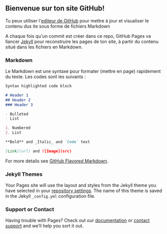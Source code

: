 ## Bienvenue sur ton site GitHub!

Tu peux utiliser l'[editeur de GitHub](https://github.com/zuperninja/site-web-OF/edit/master/README.md) pour mettre à jour et visualiser le contenu dus ite sous forme de fichiers Markdown

A chaque fois qu'un commit est créer dans ce repo, GitHub Pages va llancer [Jekyll](https://jekyllrb.com/) pour reconstruire les pages de ton site, à partir du contenu situé dans les fichiers en Markdown.

### Markdown

Le Markdown est une syntaxe pour formater (mettre en page) rapidement du texte. Les codes sont les suivants :

```markdown
Syntax highlighted code block

# Header 1
## Header 2
### Header 3

- Bulleted
- List

1. Numbered
2. List

**Bold** and _Italic_ and `Code` text

[Link](url) and ![Image](src)
```

For more details see [GitHub Flavored Markdown](https://guides.github.com/features/mastering-markdown/).

### Jekyll Themes

Your Pages site will use the layout and styles from the Jekyll theme you have selected in your [repository settings](https://github.com/zuperninja/site-web-OF/settings). The name of this theme is saved in the Jekyll `_config.yml` configuration file.

### Support or Contact

Having trouble with Pages? Check out our [documentation](https://help.github.com/categories/github-pages-basics/) or [contact support](https://github.com/contact) and we’ll help you sort it out.
